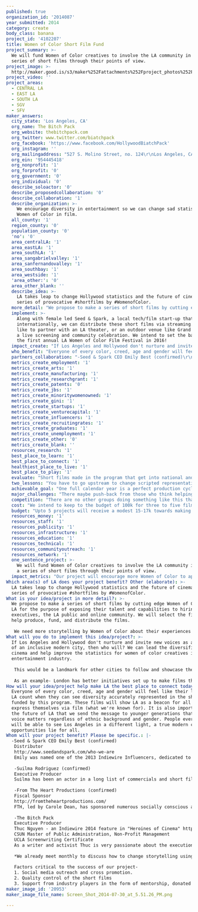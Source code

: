 ```yaml
---
published: true
organization_id: '2014087'
year_submitted: 2014
category: create
body_class: banana
project_id: '4102207'
title: Women of Color Short Film Fund
project_summary: >-
  We will fund Women of Color creatives to involve the LA community in making a
  series of short films through their points of view.
project_image: >-
  http://maker.good.is/s3/maker%252Fattachments%252Fproject_photos%252Fimages%252F20953%252Fdisplay%252FScreen_Shot_2014-07-30_at_5.51.26_PM.png=c570x385
project_video: ''
project_areas:
  - CENTRAL LA
  - EAST LA
  - SOUTH LA
  - SGV
  - SFV
maker_answers:
  city_state: 'Los Angeles, CA'
  org_name: The Bitch Pack
  org_website: thebitchpack.com
  org_twitter: www.twitter.com/biatchpack
  org_facebook: 'https://www.facebook.com/HollywoodBiatchPack'
  org_instagram: ''
  org_mailingaddress: "527 S. Molino Street, no. 124\r\nLos Angeles, CA 90013"
  org_ein: '954445418'
  org_nonprofit: '1'
  org_forprofit: '0'
  org_government: '0'
  org_individual: '0'
  describe_soloactor: '0'
  describe_proposedcollaboration: '0'
  describe_collaboration: '1'
  describe_organization: >-
    We encourage diversity in entertainment so we can change sad statistics for
    Women of Color in film.
  all_county: '1'
  region_county: '0'
  population_county: '0'
  'no': '0'
  area_centralLA: '1'
  area_eastLA: '1'
  area_southLA: '1'
  area_sangabrielvalley: '1'
  area_sanfernandovalley: '1'
  area_southbay: '1'
  area_westside: '1'
  'area_other:': '0'
  area_other_blank: ''
  describe_idea: >-
    LA takes leap to change Hollywood statistics and the future of cinema with a
    series of provocative #shortfilms by #WomenofColor. 
  more_detail: "We propose to make a series of short films by cutting edge Women of Color in LA for the purpose of exposing their talent and capabilities to  hiring executives, the LA public and online community. We will select the filmmakers, help produce, fund, and distribute the films. \r\n\r\nWe need more storytelling by Women of Color about their experiences as Angelenos, as they themselves see it.  Hollywood definitely has a dearth of Women of Color in film. Only 1 out 500 Top Films in History have ever featured a live action Woman of Color. There's a danger in only being shown LA and the world through the point of view of the status quo. Women of Color in the LA community need to speak for themselves and film is the world's most far reaching media."
  implement: >-
    Along with female led Seed & Spark, a local tech/film start-up that works
    internationally, we can distribute these short films via streaming. We'd
    like to partner with an LA theater, or an outdoor venue like Grand Park for
    a live screening and community celebration. We intend to set the basis for
    the first annual LA Women of Color Film Festival in 2016!
  impact_create: "If Los Angeles and Hollywood don't nurture and invite new voices as an example of an inclusive modern city, then who will? We can lead the diversification of cinema and help improve the statistics for women of color creatives in the entertainment industry. \r\n\r\nThis would be a landmark for other cities to follow and showcase their diverse voices. Women of Color initiatives have never been done this way anywhere before, so why not in the city that makes the most filmed media in the universe? We have the talent but we need support in making a statement to our networks and studios that Women of Color are capable and cutting edge creatives for hire. Statistics say women often leave the film industry, when they are often pushed out for not getting opportunities that men and white people do. We feel it's a shame that LA is such a melting pot of cultures, but our most dominant industry is negligent of this fact. \r\n\r\nAs an example- London has better initiatives set up to make films that are made by Londoners that show off multi-cultural voices. Many of their funding initiatives mandate diversity now. We, LA- the seat of Hollywood don't have anything built in like this, yet. "
  who_benefit: "Everyone of every color, creed, age and gender will feel like their lives in LA count when they can see diversity accurately represented in the short films funded by this program. These films will show LA as a beacon for all to express themselves via film (what we're known for). It is also important for the future of LA that we send the message to younger generations that their voice matters regardless of ethnic background and gender. People everywhere will be able to see Los Angeles in a different light, a true modern city where opportunities lie for all. \r\n\r\n"
  partners_collaboration: "-Seed & Spark CEO Emily Best (confirmed)\r\nDistributor\r\nhttp://www.seedandspark.com/who-we-are\r\nEmily was named one of the 2013 Indiewire Influencers, dedicated to 40 people and companies who are asking the big questions about what the independent film industry is today (and why) and, more importantly, what it will become. Emily is touring film and tech festivals around the world, Sundance and SXSWV2V to Sheffield and Galway, to educate filmmakers and learn their best practices in connecting with their audiences to build a sustainable career.\r\n\r\n-Suilma Rodriguez (confirmed)\r\nExecutive Producer\r\nSuilma has been an actor in a long list of commercials and short films over the last decade. She has also produced short and feature length narrative projects.  Currently she serves on the board of directors at the Lincoln Heights Tutorial Program, helping urban youth attend college and become role models in their community. Along with administrative duties, Suilma's extensive film experience will aid in the oversight of the content and execution of the short films. \r\n\r\n-From The Heart Productions (confirmed)\r\nFiscal Sponsor\r\nhttp://fromtheheartproductions.com/\r\nFTH, led by Carole Dean, has sponsored numerous socially conscious and diverse films. They continue in this tradition by coming on board with this project as our fiscal sponsor. \r\n\r\n-The Bitch Pack \r\nExecutive Producer\r\nThuc Nguyen - an Indiewire 2014 feature in \"Heroines of Cinema\" http://www.indiewire.com/article/heroines-of-cinema-how-thuc-nguyens-bitch-pack-is-fighting-the-corner-of-female-driven-stories\r\nCSUN Master of Public Administration, Non-Profit Management\r\nUCLA Screenwriting Certificate\r\nAs a writer and activist Thuc is very passionate about the execution of this project. She will be executing administrative duties and overseeing content and outreach of the project. \r\n\r\n*We already meet monthly to discuss how to change storytelling using women's voices and technology.\r\n\r\nFactors critical to the success of our project-\r\n1. Social media outreach and cross promotion.\r\n2. Quality control of the short films\r\n3. Support from industry players in the form of mentorship, donated resources, exposure, and collaborations.   "
  metrics_create_employment: '1'
  metrics_create_arts: '1'
  metrics_create_manufacturing: '1'
  metrics_create_researchgrant: '1'
  metrics_create_patents: '0'
  metrics_create_jbs: '1'
  metrics_create_minoritywomenowned: '1'
  metrics_create_gini: '1'
  metrics_create_startups: '1'
  metrics_create_venturecapital: '1'
  metrics_create_influencers: '1'
  metrics_create_recruitingrates: '1'
  metrics_create_graduates: '1'
  metrics_create_unemployment: '1'
  metrics_create_other: '0'
  metrics_create_blank: ''
  resources_research: '1'
  best_place_to_learn: '1'
  best_place_to_connect: '1'
  healthiest_place_to_live: '1'
  best_place_to_play: '1'
  evaluate: "Short films made in the program that get into national and international film festivals will lead to positive exposure and possible funding of feature length films to show off The City of Los Angeles. \r\n\r\nMore Women of Color applying and getting into LA film schools\r\n\r\nMore sponsors and hiring initiatives for Women of Color in Hollywood"
  two_lessons: "You have to go upstream to change scripted representation for women and women of color, not sit back and watch dismal numbers come in. We must have intervention to get to hear those who are not given the chances to tell their stories. The talent is out there and ready for opportunities. \r\n\r\nWomen of Color have contributed greatly to the big picture of LA as a city and this should be reflected in things we have the choice of viewing. If all we have is stories about only certain segments of society, how will we ever become cohesive and stronger as a city and have a stronger city-wide identity and brand with one another? The market shoots itself in the foot in that it doesn't care about voices getting a fair shot: http://mic.com/articles/84899/hollywood-s-problem-with-women-of-color-is-even-worse-than-you-realize\r\n\r\n"
  achievable_goal: "One full calendar year is a perfect production cycle for 3-5 short films. We will need 1-2 months for outreach and selection of filmmakers, 1 month for screenwriting and notes, two months for pre-production, a month for production, and 3 months for post production. Our administrators will be connecting resources, maintaining online presence and preparing for distribution throughout the year. We are excited about the 1 year challenge and believe it is consistent with timelines given to film students at top film schools. \r\n\r\nThere will be absolute tangible results in one year."
  major_challenges: "There maybe push-back from those who think helping minorities and women is \"reverse racism\". We will ensure that everyone knows this is a community wide project that can include the support from all types of members. We will encourage a wide variety of volunteers, production workers, and collaborators in order to support the aim of this project. \r\n\r\nWith film production, there are always fires to put out, deadlines and budgets to which to adhere. To ensure things get done, there will be  advisers to attend to production issues. We will also look out for further grants, donors, and crowdfunding opportunities when necessary."
  competition: "There are no other groups doing something like this that we know of. This project is unique because it will involve men and women in uplifting Women of Color.\r\n\r\nThere have been \"women's initiatives\" for female directors sponsored by AFI and the Sundance Institute, but the majority of those chosen turn out each year to be wealthy white women who have been able to afford to make their own short films in the past. We want Women of Color Angelenos who otherwise couldn't afford to put their point of views into film form. \r\n\r\nThere is also an annual Queer Women of Color Film Festival through Outfest that limits the participation of WOC to LGBT members. We want to open the opportunity further and select Women of Color filmmakers by the strength of their point of views. "
  cost: "We intend to keep to the budget of 100k for three to five films. In the event that a film costs more than the allotted amount we will encourage seeking other grant opportunities and crowd funding such as Kickstarter with the leadership of the filmmakers. \r\n\r\nWe hope to cut down the cost of locations and permits with the help of the City of LA where applicable and community partnerships. "
  budget: "Upto 5 projects will receive a modest 15-17k towards making the film. This budget will be broken down more specifically when the details of the project emerge. This will include costs of food, minimum wage where it applies, cast payroll, equipment, transportation, locations, wardrobe and production design. \r\n\r\n10k will be used for administrative expenses, small stipend, publicity, and meeting related costs. \r\n\r\nThe remaining 5k will be used towards online distribution and a community screening event. \r\n\r\nWe will adjust and update the budget accordingly but it is our goal to stay within 100K. \r\n\r\nTotal is 100,000.00 for five films showing the world LA supports diverse stories in film"
  resources_money: '1'
  resources_staff: '1'
  resources_publicity: '1'
  resources_infrastructure: '1'
  resources_education: '1'
  resources_technical: '1'
  resources_communityoutreach: '1'
  resources_network: '1'
  one_sentence_project: >-
    We will fund Women of Color creatives to involve the LA community in making
    a series of short films through their points of view.
  impact_metrics: "Our project will encourage more Women of Color to apply to film schools and strengthen their career goals. \r\n\r\nThis project will encourage real and \"reel\" change and find sponsors, not just mentors for Women of Color.\r\n\r\nA film festival dedicated to the creative works of Women of Color would bring revenues to the city as well as corporate partnerships, publicity, workshops, panel events, educational events, and a sense of pride and community. (We hope this project will kickstart a festival in 2016). \r\n\r\nThese short films can encourage tourism, by showing facets of LA only these Women of Color will be able to capture and express! (Much like Sideways created a boom in the Los Olivos area). "
Which area(s) of LA does your project benefit? Other (elaborate): >-
  LA takes leap to change Hollywood statistics and the future of cinema with a
  series of provocative #shortfilms by #WomenofColor.
What is your idea/project in more detail?: >-
  We propose to make a series of short films by cutting edge Women of Color in
  LA for the purpose of exposing their talent and capabilities to hiring
  executives, the LA public and online community. We will select the filmmakers,
  help produce, fund, and distribute the films. 
   
   We need more storytelling by Women of Color about their experiences as Angelenos, as they themselves see it. Hollywood definitely has a dearth of Women of Color in film. Only 1 out 500 Top Films in History have ever featured a live action Woman of Color. There's a danger in only being shown LA and the world through the point of view of the status quo. Women of Color in the LA community need to speak for themselves and film is the world's most far reaching media.
What will you do to implement this idea/project?: >-
  If Los Angeles and Hollywood don't nurture and invite new voices as an example
  of an inclusive modern city, then who will? We can lead the diversification of
  cinema and help improve the statistics for women of color creatives in the
  entertainment industry. 
   
   This would be a landmark for other cities to follow and showcase their diverse voices. Women of Color initiatives have never been done this way anywhere before, so why not in the city that makes the most filmed media in the universe? We have the talent but we need support in making a statement to our networks and studios that Women of Color are capable and cutting edge creatives for hire. Statistics say women often leave the film industry, when they are often pushed out for not getting opportunities that men and white people do. We feel it's a shame that LA is such a melting pot of cultures, but our most dominant industry is negligent of this fact. 
   
   As an example- London has better initiatives set up to make films that are made by Londoners that show off multi-cultural voices. Many of their funding initiatives mandate diversity now. We, LA- the seat of Hollywood don't have anything built in like this, yet.
How will your idea/project help make LA the best place to connect today? In LA2050?: >-
  Everyone of every color, creed, age and gender will feel like their lives in
  LA count when they can see diversity accurately represented in the short films
  funded by this program. These films will show LA as a beacon for all to
  express themselves via film (what we're known for). It is also important for
  the future of LA that we send the message to younger generations that their
  voice matters regardless of ethnic background and gender. People everywhere
  will be able to see Los Angeles in a different light, a true modern city where
  opportunities lie for all.
Whom will your project benefit? Please be specific.: |-
  -Seed & Spark CEO Emily Best (confirmed)
   Distributor
   http://www.seedandspark.com/who-we-are
   Emily was named one of the 2013 Indiewire Influencers, dedicated to 40 people and companies who are asking the big questions about what the independent film industry is today (and why) and, more importantly, what it will become. Emily is touring film and tech festivals around the world, Sundance and SXSWV2V to Sheffield and Galway, to educate filmmakers and learn their best practices in connecting with their audiences to build a sustainable career.
   
   -Suilma Rodriguez (confirmed)
   Executive Producer
   Suilma has been an actor in a long list of commercials and short films over the last decade. She has also produced short and feature length narrative projects. Currently she serves on the board of directors at the Lincoln Heights Tutorial Program, helping urban youth attend college and become role models in their community. Along with administrative duties, Suilma's extensive film experience will aid in the oversight of the content and execution of the short films. 
   
   -From The Heart Productions (confirmed)
   Fiscal Sponsor
   http://fromtheheartproductions.com/
   FTH, led by Carole Dean, has sponsored numerous socially conscious and diverse films. They continue in this tradition by coming on board with this project as our fiscal sponsor. 
   
   -The Bitch Pack 
   Executive Producer
   Thuc Nguyen - an Indiewire 2014 feature in "Heroines of Cinema" http://www.indiewire.com/article/heroines-of-cinema-how-thuc-nguyens-bitch-pack-is-fighting-the-corner-of-female-driven-stories
   CSUN Master of Public Administration, Non-Profit Management
   UCLA Screenwriting Certificate
   As a writer and activist Thuc is very passionate about the execution of this project. She will be executing administrative duties and overseeing content and outreach of the project. 
   
   *We already meet monthly to discuss how to change storytelling using women's voices and technology.
   
   Factors critical to the success of our project-
   1. Social media outreach and cross promotion.
   2. Quality control of the short films
   3. Support from industry players in the form of mentorship, donated resources, exposure, and collaborations.
maker_image_id: '20953'
maker_image_file_name: Screen_Shot_2014-07-30_at_5.51.26_PM.png

---
```

